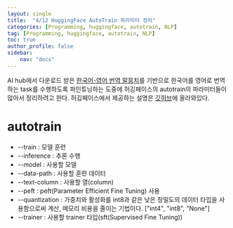 ```yaml
---
layout: single
title:  "4/12 HuggingFace AutoTrain 파라미터 정리"
categories: [Programming, huggingface, autotrain, NLP]
tag: [Programming, huggingface, autotrain, NLP]
toc: true
author_profile: false
sidebar:
    nav: "docs"
---
```


 AI hub에서 다운로드 받은 [한국어-영어 번역 말뭉치](https://aihub.or.kr/aihubdata/data/view.do?currMenu=115&topMenu=100&aihubDataSe=realm&dataSetSn=126)를 기반으로 한국어를 영어로 번역하는 task를 수행하도록 파인튜닝하는 도중에 허깅페이스의 autotrain의 파라미터들이 많아서 정리하려고 한다. 허깅페이스에서 제공하는 설명은 [깃허브](https://github.com/huggingface/autotrain-advanced/blob/main/src/autotrain/cli/run_llm.py#L17)에 올라와있다.

# autotrain 

* --train : 모델 훈련
* --inference : 추론 수행
* --model : 사용할 모델
* --data-path : 사용할 훈련 데이터
* --text-column : 사용할 열(column)
* --peft : peft(Parameter Efficient Fine Tuning) 사용
* --quantization : 가중치와 활성화를 int8과 같은 낮은 정밀도의 데이터 타입을 사용함으로써 계산, 메모리 비용을 줄이는 기법이다. ["int4", "int8", "None"]
* --trainer : 사용할 trainer 타입(sft(Supervised Fine Tuning))